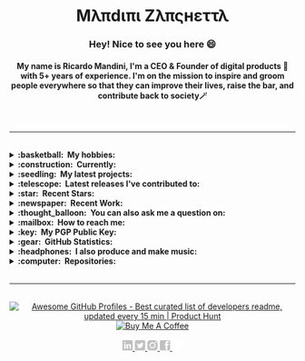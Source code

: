   <h1 align="center">Μλπdιπι Zλπςнεττλ</h1>
 
  <h3 align="center">
    <div>Hey! Nice to see you here 😄</div>
  </h3>
  <h4 align="center">
    <div>My name is Ricardo Mandini, I'm a CEO & Founder of digital products 🐝 with 5+ years of experience. I'm on the mission to inspire and groom people everywhere so that they can improve their lives, raise the bar, and contribute back to society🪄</div>
    
  </h4> 
  
<br/>

  <hr/>
  
<br/>

  <details>
  <summary><b>:basketball: &nbsp;My hobbies:</b></summary>
  <br/>  
  
- ...are diverse - I enjoy making digital products 🖥️, producing music 🎵, and spending time outdoors with my family and friends 🌳. But above all else, what truly ignites my passion is creating! 💻🤓. 
    
- There's just something magical about bringing an idea to life and watching it come to fruition. 💡✨ Whether I'm designing a website 🌐, coding a new app 📱, or even just writing a story ✍️, I love the feeling of creating something from scratch.</br>

- Sure, my other hobbies are fun and enjoyable in their own right, but there's just something about the creative process that sets my soul on fire. 🔥 Whether I'm working on a personal project or something for work, I pour my heart and soul into every single creation.

- In the end, it's the act of creating that brings me the most joy and fulfillment, and I wouldn't have it any other way 💚</div>

  <br/>

</details>
    
  <details>
  <summary><b>:construction: &nbsp;Currently:</b></summary>
  <br/>
  
- I'm working at <a href="https://github.com/Dogtorapp" target="_blank" rel="noreferrer noopener">@dogtorapp</a> as <b>CEO & Founder </b> in the Madrid Tech Hub!</div>

  <br/>

</details>

  <details>
  <summary><b>:seedling: &nbsp;My latest projects:</b></summary>
  <br/>

  <br/>

</details>

<details>
  <summary><b>:telescope: &nbsp;Latest releases I've contributed to:</b></summary>
  <br/>

- [trufflesecurity/trufflehog](https://github.com/trufflesecurity/trufflehog) - Find credentials all over the place

  <br/>

</details>

<details>
  <summary><b>:star: &nbsp;Recent Stars:</b></summary>
  <br/>

- [trufflesecurity/trufflehog](https://github.com/trufflesecurity/trufflehog) - Find credentials all over the place

  <br/>

</details>
  
<details>
  <summary><b>:newspaper: &nbsp;Recent Work:</b></summary>
  <br/>

- [Mandini Official Website](https://mandini.net)

  <br/>

</details>

<details>
  <summary><b>:thought_balloon: &nbsp;You can also ask me a question on:</b></summary>
  <br/>

  - My [Public AMA](https://github.com/orgs/DogtorDev/discussions)

  <br/>

</details>

<details>
  <summary><b>:mailbox: &nbsp;How to reach me:</b></summary>
  <br/>

- Website: [dogtorapp.com/mandini](https://dogtorapp.com/mandini)
- Email: [mandini@dogtorapp.com](mailto:mandini@dogtorapp.com)
- Twitter: [@mandiniCEO](https://twitter.com/mandiniCEO)

  <br/>

</details>

</details>

<details>
  <summary><b>:key: &nbsp;My PGP Public Key:</b></summary>
  <br/>

 - [`EC7B EE3B 0561 BF2F`](https://keybase.io/maximousblk/pgp_keys.asc)

  <br/>

</details>

<details>
  <summary><b>:gear: &nbsp;GitHub Statistics:</b></summary>
  <br/>
    <p align="center">
        <img height="137px" src="https://github-readme-streak-stats.herokuapp.com/?user=brunotacca&hide_border=true&theme=nightowl" />
    </p>
    <p align="center">
        <img height="137px" src="https://github-readme-stats.vercel.app/api?username=brunotacca&hide_title=true&hide_border=true&show_icons=true&include_all_commits=true&count_private=true&line_height=21&theme=nightowl" /> <img height="137px" src="https://github-readme-stats.vercel.app/api/top-langs/?username=brunotacca&hide=html&hide_title=true&hide_border=true&layout=compact&langs_count=8&theme=nightowl" />
    </p>
</details>

<details>
  <summary><b>:headphones: &nbsp;I also produce and make music:</b></summary>
  <br/>
  
  <!-- Nothing weird to see here -->
<p align="center">
  <a href="https://readme.andyruwruw.com/api/now-playing?open">
    <!-- Music bars move to the beat and are colored based on the track's happiness, danceability and energy! -->
    <img src="https://readme.andyruwruw.com/api/now-playing">
  </a>
</p>

<p align="center">
  <img src="https://readme.andyruwruw.com/api/top-played">
</p>

<p></p>
</details>

<details>
  <summary><b>:computer: &nbsp;Repositories:</b></summary>
  <br/>

<div>&nbsp;</div>

<div width="100%" align="center">
  <a align="left" href="hhttps://github.com/mandiniz/zelloh-api" title="Zelloh API"><img align="left" height="115" src="https://github-readme-stats.vercel.app/api/pin/?username=zumrudu-anka&repo=Algorithms&theme=react&border_color=61dafb&border_radius=10"></a>
</div>
<br/><br/><br/><br/><br/><br/>

  <br/>

</details>

<br/>

<hr/>
 
  <div>&nbsp;</div>

  <div align="center">
  <a href="https://www.producthunt.com/posts/awesome-github-profiles?utm_source=badge-featured&utm_medium=badge&utm_souce=badge-awesome-github-profiles" target="_blank">
    <img src="https://api.producthunt.com/widgets/embed-image/v1/featured.svg?post_id=277987&theme=light" alt="Awesome GitHub Profiles - Best curated list of developers readme, updated every 15 min | Product Hunt" style="width: 200px; height: 44px;" width="200" height="44" />
  </a>
</div>

<div align="center">
  <a href="https://www.buymeacoffee.com/mandini">
    <img src="https://img.buymeacoffee.com/button-api/?text=Buy me a coffee&emoji=📖&slug=empeje&button_colour=FFDD00&font_colour=000000&font_family=Cookie&outline_colour=000000&coffee_colour=ffffff" alt="Buy Me A Coffee">
  </a>
</div>
  
<br/>

<div align="center">
  <a href="https://www.linkedin.com/in/mandini" target="_blank" rel="noreferrer noopener">
    <img height="18px" src="./images/linkedin.png"/>
  </a>
  <a href="https://twitter.com/holamandini" target="_blank" rel="noreferrer noopener">
    <img height="18px" src="./images/twitter.png"/>
  </a>
  <a href="https://www.instagram.com/holamandini" target="_blank" rel="noreferrer noopener">
    <img height="18px" src="./images/instagram.png"/>
  </a>
  <a href="https://es-la.facebook.com/holamandini" target="_blank" rel="noreferrer noopener">
    <img height="18px" src="./images/facebook.png"/>
  </a>
    </a>
  <a href="https://github.com/mandiniz/" target="_blank" rel="noreferrer noopener">
    <img height="18px" src="./images/github-mark-white.png"/>
  </a>
</div>
  
  <br/>

  <p align="center">
  </a>
</p>
